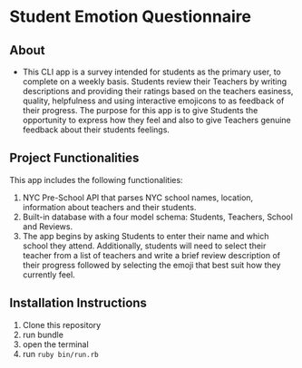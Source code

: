 # Student Emotion Questionnaire

## About
* This CLI app is a survey intended for students as the primary user, to complete on a weekly basis. Students review their Teachers by writing descriptions and providing their ratings based on the teachers easiness, quality, helpfulness and using interactive emojicons to as feedback of their progress. The purpose for this app is to give Students the opportunity to express how they feel and also to give Teachers genuine feedback about their students feelings.

## Project Functionalities
This app includes the following functionalities:

1. NYC Pre-School API that parses NYC school names, location, information about teachers and their students.
2. Built-in database with a four model schema: Students, Teachers, School and Reviews.
4. The app begins by asking Students to enter their name and which school they attend. Additionally, students will need to select their teacher from a list of teachers and write a brief review description of their progress followed by selecting the emoji that best suit how they currently feel.

## Installation Instructions
1. Clone this repository
2. run bundle
3. open the terminal
4. run ```ruby bin/run.rb```
